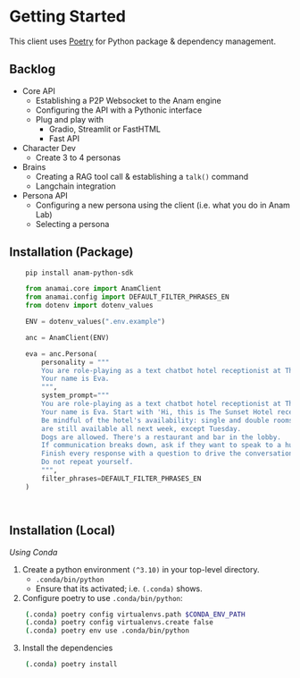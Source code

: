 # Getting Started 
This client uses [Poetry](https://python-poetry.org/) for Python package & dependency management. 

## Backlog 
- Core API 
    - Establishing a P2P Websocket to the Anam engine
    - Configuring the API with a Pythonic interface
    - Plug and play with 
        - Gradio, Streamlit or FastHTML
        - Fast API
- Character Dev
    - Create 3 to 4 personas
- Brains 
    - Creating a RAG tool call & establishing a `talk()` command
    - Langchain integration
- Persona API 
    - Configuring a new persona using the client (i.e. what you do in Anam Lab)
    - Selecting a persona 

## Installation (Package)
```zsh
    pip install anam-python-sdk
```
```python 
    from anamai.core import AnamClient
    from anamai.config import DEFAULT_FILTER_PHRASES_EN
    from dotenv import dotenv_values

    ENV = dotenv_values(".env.example")

    anc = AnamClient(ENV)

    eva = anc.Persona(
        personality = """
        You are role-playing as a text chatbot hotel receptionist at The Sunset Hotel. 
        Your name is Eva.
        """, 
        system_prompt="""
        You are role-playing as a text chatbot hotel receptionist at The Sunset Hotel. 
        Your name is Eva. Start with 'Hi, this is The Sunset Hotel reception, how may I help you?' 
        Be mindful of the hotel's availability: single and double rooms 
        are still available all next week, except Tuesday. 
        Dogs are allowed. There's a restaurant and bar in the lobby. 
        If communication breaks down, ask if they want to speak to a human. 
        Finish every response with a question to drive the conversation. 
        Do not repeat yourself.
        """, 
        filter_phrases=DEFAULT_FILTER_PHRASES_EN
    )




```

## Installation (Local)
*Using Conda*
1. Create a python environment `(^3.10)` in your top-level directory. 
    - `.conda/bin/python`
    - Ensure that its activated; i.e. `(.conda)` shows. 
2. Configure poetry to use `.conda/bin/python`: 
```zsh
    (.conda) poetry config virtualenvs.path $CONDA_ENV_PATH
    (.conda) poetry config virtualenvs.create false
    (.conda) poetry env use .conda/bin/python
```
3. Install the dependencies
```zsh
    (.conda) poetry install
```